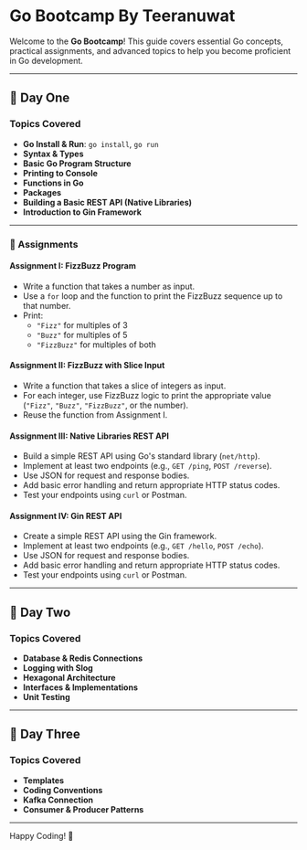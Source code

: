 # Go Bootcamp By Teeranuwat

Welcome to the **Go Bootcamp**! This guide covers essential Go concepts, practical assignments, and advanced topics to help you become proficient in Go development.

---

## 📅 Day One

### Topics Covered

- **Go Install & Run**: `go install`, `go run`
- **Syntax & Types**
- **Basic Go Program Structure**
- **Printing to Console**
- **Functions in Go**
- **Packages**
- **Building a Basic REST API (Native Libraries)**
- **Introduction to Gin Framework**

---

### 📝 Assignments

#### Assignment I: FizzBuzz Program

- Write a function that takes a number as input.
- Use a `for` loop and the function to print the FizzBuzz sequence up to that number.
- Print:
    - `"Fizz"` for multiples of 3
    - `"Buzz"` for multiples of 5
    - `"FizzBuzz"` for multiples of both

#### Assignment II: FizzBuzz with Slice Input

- Write a function that takes a slice of integers as input.
- For each integer, use FizzBuzz logic to print the appropriate value (`"Fizz"`, `"Buzz"`, `"FizzBuzz"`, or the number).
- Reuse the function from Assignment I.

#### Assignment III: Native Libraries REST API

- Build a simple REST API using Go's standard library (`net/http`).
- Implement at least two endpoints (e.g., `GET /ping`, `POST /reverse`).
- Use JSON for request and response bodies.
- Add basic error handling and return appropriate HTTP status codes.
- Test your endpoints using `curl` or Postman.

#### Assignment IV: Gin REST API

- Create a simple REST API using the Gin framework.
- Implement at least two endpoints (e.g., `GET /hello`, `POST /echo`).
- Use JSON for request and response bodies.
- Add basic error handling and return appropriate HTTP status codes.
- Test your endpoints using `curl` or Postman.

---

## 📅 Day Two

### Topics Covered

- **Database & Redis Connections**
- **Logging with Slog**
- **Hexagonal Architecture**
- **Interfaces & Implementations**
- **Unit Testing**

---

## 📅 Day Three

### Topics Covered

- **Templates**
- **Coding Conventions**
- **Kafka Connection**
- **Consumer & Producer Patterns**

---

Happy Coding! 🚀

